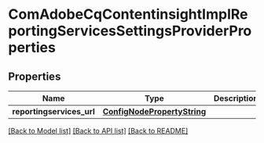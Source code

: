 # ComAdobeCqContentinsightImplReportingServicesSettingsProviderProperties

## Properties
Name | Type | Description | Notes
------------ | ------------- | ------------- | -------------
**reportingservices_url** | [**ConfigNodePropertyString**](ConfigNodePropertyString.md) |  | [optional] 

[[Back to Model list]](../README.md#documentation-for-models) [[Back to API list]](../README.md#documentation-for-api-endpoints) [[Back to README]](../README.md)


